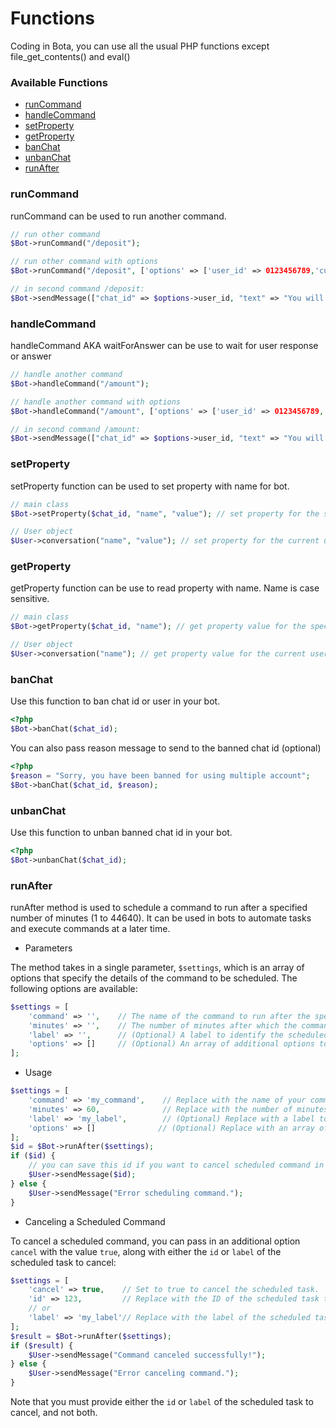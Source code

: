 # Functions

Coding in Bota, you can use all the usual PHP functions except file_get_contents() and eval()

### Available Functions
   * [runCommand](#runcommand)
   * [handleCommand](#handlecommand)
   * [setProperty](#setproperty)
   * [getProperty](#getproperty)
   * [banChat](#banchat)
   * [unbanChat](#unbanchat)
   * [runAfter](#runafter)


### runCommand
runCommand can be used to run another command.  

```php
// run other command
$Bot->runCommand("/deposit");

// run other command with options
$Bot->runCommand("/deposit", ['options' => ['user_id' => 0123456789,'currency' => 'TRX']]);

// in second command /deposit:
$Bot->sendMessage(["chat_id" => $options->user_id, "text" => "You will deposit: " . $options->currency]);
```

### handleCommand
handleCommand AKA waitForAnswer can be use to wait for user response or answer 

```php
// handle another command
$Bot->handleCommand("/amount");

// handle another command with options
$Bot->handleCommand("/amount", ['options' => ['user_id' => 0123456789,'currency' => 'TRX']]);

// in second command /amount:
$Bot->sendMessage(["chat_id" => $options->user_id, "text" => "You will deposit: " . $options->currency]);
```

### setProperty
setProperty function can be used to set property with name for bot.

```php
// main class
$Bot->setProperty($chat_id, "name", "value"); // set property for the specific user

// User object
$User->conversation("name", "value"); // set property for the current user
```


### getProperty
getProperty function can be use to read property with name. Name is case sensitive.
```php
// main class
$Bot->getProperty($chat_id, "name"); // get property value for the specific user

// User object
$User->conversation("name"); // get property value for the current user
```


### banChat
Use this function to ban chat id or user in your bot.
```php
<?php
$Bot->banChat($chat_id);
```
You can also pass reason message to send to the banned chat id (optional)
```php
<?php
$reason = "Sorry, you have been banned for using multiple account";
$Bot->banChat($chat_id, $reason);
```


### unbanChat
Use this function to unban banned chat id in your bot.
```php
<?php
$Bot->unbanChat($chat_id);
```

### runAfter
runAfter method is used to schedule a command to run after a specified number of minutes (1 to 44640). It can be used in bots to automate tasks and execute commands at a later time.

- Parameters

The method takes in a single parameter, `$settings`, which is an array of options that specify the details of the command to be scheduled. The following options are available:

```php
$settings = [
    'command' => '',    // The name of the command to run after the specified number of minutes.
    'minutes' => '',    // The number of minutes after which the command should be run.
    'label' => '',      // (Optional) A label to identify the scheduled task.
    'options' => []     // (Optional) An array of additional options to pass to the command.
];
```

- Usage

```php
$settings = [
    'command' => 'my_command',    // Replace with the name of your command.
    'minutes' => 60,              // Replace with the number of minutes after which the command should run.
    'label' => 'my_label',        // (Optional) Replace with a label to identify the scheduled task.
    'options' => []              // (Optional) Replace with an array of additional options to pass to the command.
];
$id = $Bot->runAfter($settings);
if ($id) {
    // you can save this id if you want to cancel scheduled command in future.
    $User->sendMessage($id);
} else {
    $User->sendMessage("Error scheduling command.");
}
```

- Canceling a Scheduled Command

To cancel a scheduled command, you can pass in an additional option `cancel` with the value `true`, along with either the `id` or `label` of the scheduled task to cancel:

```php
$settings = [
    'cancel' => true,    // Set to true to cancel the scheduled task.
    'id' => 123,         // Replace with the ID of the scheduled task to cancel.
    // or
    'label' => 'my_label'// Replace with the label of the scheduled task to cancel.
];
$result = $Bot->runAfter($settings);
if ($result) {
    $User->sendMessage("Command canceled successfully!");
} else {
    $User->sendMessage("Error canceling command.");
}
```
Note that you must provide either the `id` or `label` of the scheduled task to cancel, and not both.
